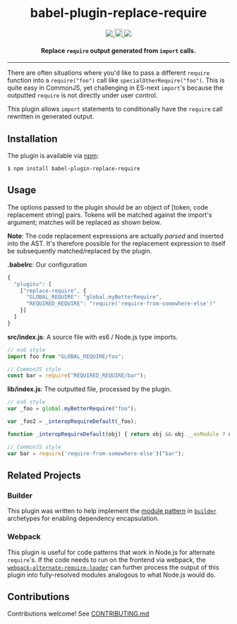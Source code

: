 <h1 align="center">babel-plugin-replace-require</h1>

<p align="center">
  <a href="https://raw.githubusercontent.com/FormidableLabs/babel-plugin-replace-require/master/LICENSE.txt">
    <img src='https://img.shields.io/badge/license-MIT-blue.svg?style=flat-square' />
  </a>
  <a href="https://badge.fury.io/js/babel-plugin-replace-require">
    <img src="https://badge.fury.io/js/babel-plugin-replace-require.svg" alt="npm version" height="18">
  </a>
  <a href='http://travis-ci.org/FormidableLabs/babel-plugin-replace-require'>
    <img src='https://secure.travis-ci.org/FormidableLabs/babel-plugin-replace-require.svg?branch=master' />
  </a>
</p>

<h4 align="center">
  Replace <code>require</code> output generated from <code>import</code> calls.
</h4>

***

There are often situations where you'd like to pass a different `require`
function into a `require("foo")` call like `specialOtherRequire("foo")`. This is
quite easy in CommonJS, yet challenging in ES-next `import`'s because the
outputted `require` is not directly under user control.

This plugin allows `import` statements to conditionally have the `require` call
rewritten in generated output.

## Installation

The plugin is available via [npm](https://www.npmjs.com/package/babel-plugin-replace-require):

```
$ npm install babel-plugin-replace-require
```

## Usage

The options passed to the plugin should be an object of [token, code
replacement string] pairs. Tokens will be matched against the import's
argument; matches will be replaced as shown below.

__Note__: The code replacement expressions are actually _parsed_ and inserted
into the AST. It's therefore possible for the replacement expression to
itself be subsequently matched/replaced by the plugin.

**.babelrc**: Our configuration

```js
{
  "plugins": [
    ["replace-require", {
      "GLOBAL_REQUIRE": "global.myBetterRequire",
      "REQUIRED_REQUIRE": "require('require-from-somewhere-else')"
    }]
  ]
}
```

**src/index.js**: A source file with es6 / Node.js type imports.

```js
// es6 style
import foo from "GLOBAL_REQUIRE/foo";

// CommonJS style
const bar = require("REQUIRED_REQUIRE/bar");
```

**lib/index.js**: The outputted file, processed by the plugin.

```js
// es6 style
var _foo = global.myBetterRequire("foo");

var _foo2 = _interopRequireDefault(_foo);

function _interopRequireDefault(obj) { return obj && obj.__esModule ? obj : { default: obj }; }

// CommonJS style
var bar = require('require-from-somewhere-else')("bar");
```

## Related Projects

### Builder

This plugin was written to help implement the
[module pattern][] in [`builder`](http://formidable.com/open-source/builder/)
archetypes for enabling dependency encapsulation.

### Webpack

This plugin is useful for code patterns that work in Node.js for alternate
`require`'s. If the code needs to run on the frontend via webpack, the
[`webpack-alternate-require-loader`](https://github.com/FormidableLabs/webpack-alternate-require-loader)
can further process the output of this plugin into fully-resolved modules
analogous to what Node.js would do.

## Contributions

Contributions welcome! See [CONTRIBUTING.md](CONTRIBUTING.md)

[module pattern]: https://github.com/FormidableLabs/builder#node-require-resolution-and-module-pattern
